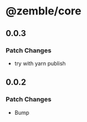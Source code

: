 # @zemble/core

## 0.0.3

### Patch Changes

- try with yarn publish

## 0.0.2

### Patch Changes

- Bump
